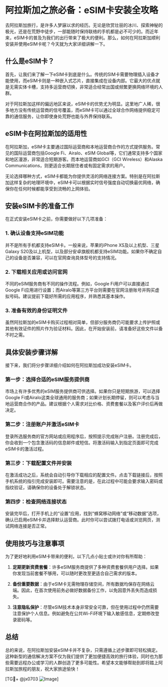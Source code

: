 # 阿拉斯加之旅必备：eSIM卡安装全攻略

去阿拉斯加旅行，是许多人梦寐以求的经历。无论是欣赏壮丽的冰川、探索神秘的极光，还是在荒野中徒步，一部能随时保持联络的手机都是必不可少的。而近年来，eSIM卡的普及为我们的出行带来了极大的便利。那么，如何在阿拉斯加顺利安装并使用eSIM卡呢？今天就为大家详细讲解一下。

## 什么是eSIM卡？

首先，让我们来了解一下eSIM卡到底是什么。传统的SIM卡需要物理插入设备才能使用，而eSIM卡则是一种嵌入式芯片，直接集成在设备内部。它最大的优点就是无需实体卡槽，支持多运营商切换，非常适合经常出国或频繁更换网络环境的人群。

对于阿拉斯加这样的偏远地区来说，eSIM卡的优势尤为明显。这里地广人稀，很多地方没有传统运营商的信号覆盖，而eSIM卡可以通过全球合作网络提供稳定可靠的通信服务，让你即使身处荒野也能与外界保持联系。

## eSIM卡在阿拉斯加的适用性

在阿拉斯加，eSIM卡主要通过国际运营商和本地运营商合作的方式提供服务。常见的国际运营商包括Google Fi、Airalo、eSIM Global等，它们通常支持多个国家和地区漫游，非常适合短期游客。而本地运营商如GCI（GCI Wireless）和Alaska Communications，则更适合长期居住者或有固定需求的用户。

无论选择哪种方式，eSIM卡都能为你提供灵活的网络连接方案。特别是在阿拉斯加这样复杂的地理环境中，eSIM卡可以根据实时信号强度自动切换最优网络，确保你在任何时候都能享受到流畅的上网体验。

## 安装eSIM卡的准备工作

在正式安装eSIM卡之前，你需要做好以下几项准备：

### 1. 确认设备支持eSIM功能

并不是所有手机都支持eSIM卡。一般来说，苹果的iPhone XS及以上机型、三星Galaxy S20及以上机型，以及部分安卓旗舰机都支持eSIM功能。如果你不确定自己的设备是否兼容，可以在官网查询具体型号的支持情况。

### 2. 下载相关应用或访问官网

不同的eSIM服务商有不同的操作流程。例如，Google Fi用户可以直接通过Google Fi应用进行设置；而Airalo等第三方平台则需要在官网注册账号并购买虚拟号码。建议提前下载好所需的应用程序，并熟悉其基本操作。

### 3. 准备有效的身份证明文件

虽然阿拉斯加的eSIM卡购买过程相对简单，但部分服务商仍可能要求上传护照或其他有效证件的照片作为验证材料。因此，在开始安装前，请准备好这些文件以备不时之需。

## 具体安装步骤详解

接下来，我们将分步骤详细介绍如何在阿拉斯加成功安装eSIM卡。

### 第一步：选择合适的eSIM服务提供商

市场上有许多优秀的eSIM服务提供商可供选择。如果你只是短期旅游，可以选择Google Fi或Airalo这类全球通用的服务商；如果计划长期停留，则可以考虑与当地运营商合作的产品。建议根据个人需求对比价格、资费套餐以及客户评价后再做决定。

### 第二步：注册账户并激活eSIM卡

登录所选服务商的官方网站或应用程序后，按照提示完成账户注册。注册完成后，你会收到一个包含激活码的信息邮件或短信。将激活码输入到指定页面即可完成eSIM卡的激活过程。

### 第三步：下载配置文件并安装

在激活成功之后，系统会自动引导你下载相应的配置文件。点击下载链接后，按照手机系统的指引完成安装即可。需要注意的是，在此过程中可能会要求输入密码或指纹验证，请确保你的设备处于解锁状态。

### 第四步：检查网络连接状态

安装完毕后，打开手机上的“设置”应用，找到“蜂窝移动网络”或“移动数据”选项，确认已启用eSIM卡并选择默认运营商。此时你可以尝试拨打电话或浏览网页，测试网络连接是否正常。

## 使用技巧与注意事项

为了更好地利用eSIM卡带来的便利，以下几点小贴士或许对你有所帮助：

1. **定期更新资费套餐**：许多eSIM服务商提供了多种资费套餐供用户选择。如果你发现当前套餐不够用，可以随时更改至更适合自己需求的版本。
   
2. **备份重要数据**：由于eSIM卡无需物理存储空间，所有数据均保存在网络云端。因此，在首次使用前务必做好数据备份工作，以免因意外丢失而造成损失。

3. **注意隐私保护**：尽管eSIM技术本身非常安全可靠，但在使用过程中仍然需要注意保护个人信息。例如避免在公共Wi-Fi环境下输入敏感信息，定期修改登录密码等。

## 总结

总的来说，在阿拉斯加安装eSIM卡并不复杂，只需遵循上述步骤即可轻松搞定。这种新型的通信解决方案不仅为我们提供了更加便捷高效的旅行体验，同时也为那些需要远程办公或学习的人群创造了更多可能性。希望本文能够帮助到即将踏上阿拉斯加旅程的朋友，祝大家旅途愉快！

[TG💪+ @jx0703 ![Image](https://github.com/user-attachments/assets/dbca1d08-cadb-493c-b0ec-ad6f7a83f270)]